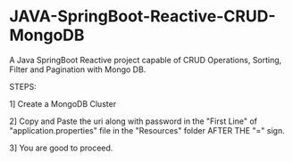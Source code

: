 # JAVA-SpringBoot-Reactive-CRUD-MongoDB
A Java SpringBoot Reactive project capable of CRUD Operations, Sorting, Filter and Pagination with Mongo DB.

STEPS:
 
  1] Create a MongoDB Cluster
  
  2] Copy and Paste the uri along with password in the "First Line" of "application.properties" file in the "Resources" folder AFTER THE "=" sign.
  
  3] You are good to proceed.
